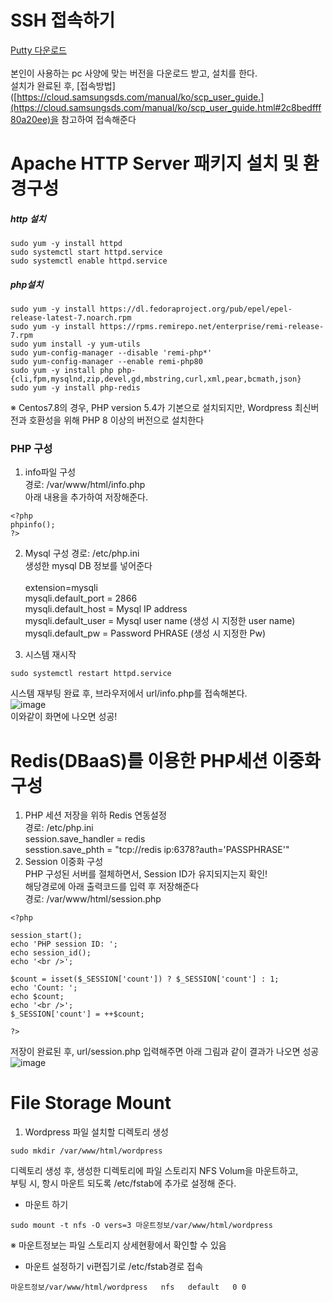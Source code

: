 # SSH 접속하기
[Putty 다운로드](https://www.chiark.greenend.org.uk/~sgtatham/putty/latest.html/) </br></br>
본인이 사용하는 pc 사양에 맞는 버전을 다운로드 받고, 설치를 한다.</br>
설치가 완료된 후, [접속방법]([https://cloud.samsungsds.com/manual/ko/scp_user_guide.](https://cloud.samsungsds.com/manual/ko/scp_user_guide.html#2c8bedfff80a20ee)을 참고하여 접속해준다

# Apache HTTP Server 패키지 설치 및 환경구성
##### http 설치
```
sudo yum -y install httpd
sudo systemctl start httpd.service
sudo systemctl enable httpd.service
```

##### php설치
```
sudo yum -y install https://dl.fedoraproject.org/pub/epel/epel-release-latest-7.noarch.rpm
sudo yum -y install https://rpms.remirepo.net/enterprise/remi-release-7.rpm
sudo yum install -y yum-utils
sudo yum-config-manager --disable 'remi-php*'
sudo yum-config-manager --enable remi-php80
sudo yum -y install php php-{cli,fpm,mysqlnd,zip,devel,gd,mbstring,curl,xml,pear,bcmath,json}
sudo yum -y install php-redis
```

※ Centos7.8의 경우, PHP version 5.4가 기본으로 설치되지만, Wordpress 최신버전과 호환성을 위해 PHP 8 이상의 버전으로 설치한다</br> 

### PHP 구성
1. info파일 구성 </br>
경로: /var/www/html/info.php </br>
아래 내용을 추가하여 저장해준다.
```
<?php
phpinfo();
?>
```
2. Mysql 구성
경로: /etc/php.ini </br>
생성한 mysql DB 정보를 넣어준다 </br></br>
   extension=mysqli </br>
   mysqli.default_port = 2866 </br>
   mysqli.default_host = Mysql IP address </br>
   mysqli.default_user = Mysql user name (생성 시 지정한 user name) </br>
   mysqli.default_pw = Password PHRASE (생성 시 지정한 Pw)

3. 시스템 재시작
```
sudo systemctl restart httpd.service
```

시스템 재부팅 완료 후, 브라우저에서 url/info.php를 접속해본다. </br>
![image](https://github.com/scp-cloudacademy/ce-advanced/assets/147478897/160cbbd8-62df-41ae-bb64-b38b4eadf135)
</br>이와같이 화면에 나오면 성공!

# Redis(DBaaS)를 이용한 PHP세션 이중화 구성
1. PHP 세션 저장을 위하 Redis 연동설정</br>
경로: /etc/php.ini</br>
   session.save_handler = redis </br>
   sesstion.save_phth = "tcp://redis ip:6378?auth='PASSPHRASE'"
2. Session 이중화 구성 </br>
PHP 구성된 서버를 절체하면서, Session ID가 유지되지는지 확인! </br>
해당경로에 아래 출력코드를 입력 후 저장해준다 </br>
경로: /var/www/html/session.php
```
<?php

session_start();
echo 'PHP session ID: ';
echo session_id();
echo '<br />';

$count = isset($_SESSION['count']) ? $_SESSION['count'] : 1;
echo 'Count: ';
echo $count;
echo '<br />';
$_SESSION['count'] = ++$count;

?>
```

저장이 완료된 후, url/session.php 입력해주면 아래 그림과 같이 결과가 나오면 성공 </br>
![image](https://github.com/scp-cloudacademy/ce-advanced/assets/147478897/8de8b04d-982b-40bf-95a5-cc3188c43758)

# File Storage Mount
1. Wordpress 파일 설치할 디렉토리 생성</br>
```
sudo mkdir /var/www/html/wordpress
```

디렉토리 생성 후, 생성한 디렉토리에 파일 스토리지 NFS Volum을 마운트하고, </br>
부팅 시, 항시 마운트 되도록 /etc/fstab에 추가로 설정해 준다.

- 마운트 하기 
```
sudo mount -t nfs -O vers=3 마운트정보/var/www/html/wordpress
```
 ※ 마운트정보는 파일 스토리지 상세현황에서 확인할 수 있음

- 마운트 설정하기
vi편집기로 /etc/fstab경로  접속</br>
```
마운트정보/var/www/html/wordpress   nfs   default   0 0
```


